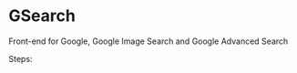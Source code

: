 # GSearch
Front-end for Google, Google Image Search and Google Advanced Search

Steps:
        <!-- 1. Create a div for the navbar. -->
        <!-- 2. Add a list of items displaying google image and google advanced search. --> 
        <!-- 3. Update the hyperlinks within the li tags -->
        <!-- 4. Add navbar class. Remove the bullet points behind the ul using styles.css -->
        <!-- 5. Modify css to put the navbar items in a row and push them to the right of the page -->
        <!-- 6. Create a margin to make some space between images and advanced search anchor tags. Update ul class and add a class to li item. Update css.-->
        <!-- 7. Update the color of the image and advanced hyperlinks-->
        <!-- 8. Remove the underline in the anchor links, Add hyperlinks from image and advanced to Gsearch -->
        <!-- 9. Added Google Image : Create a new div with class=center-div, Add the google img, adjust the height and center it using css -->
        <!-- 10. Update the search input css to resemble googles search bar -->
        <!-- 11. Modify the CSS of GSearch button by copy styles from googles button in dev tools, center the element -->
        <!-- 12. Add the im feeling lucky button and modify its css. Functionality not added yet-->
        <!-- < BREAK > Now Modify the Google Image Search page  -->
            <!-- 1. Copied the html layout from index.html -->
            <!-- 2. Update the google image pic -->
            <!-- 3. Added the google image search functionality. Use the name (tbm) - value (isch) pair in the url of a image search -->
        <!-- < BREAK > Now Modify the Google Advanced Search page  -->
        <!-- 13. Updated "I'm feeling lucky" button-->